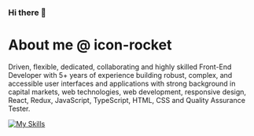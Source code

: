 ### Hi there 👋

# **About me** @ icon-rocket

Driven, flexible, dedicated, collaborating and highly skilled Front-End Developer with 5+ years of experience building robust, 
complex, and accessible user interfaces and applications with strong background in capital markets, web technologies, web development, 
responsive design, React, Redux, JavaScript, TypeScript, HTML, CSS and Quality Assurance Tester.

[![My Skills](https://skillicons.dev/icons?i=html,css,sass,react,redux,ts,bootstrap,tailwind,angular)](https://skillicons.dev)
